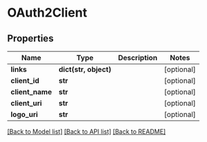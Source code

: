 # OAuth2Client

## Properties
Name | Type | Description | Notes
------------ | ------------- | ------------- | -------------
**links** | **dict(str, object)** |  | [optional] 
**client_id** | **str** |  | [optional] 
**client_name** | **str** |  | [optional] 
**client_uri** | **str** |  | [optional] 
**logo_uri** | **str** |  | [optional] 

[[Back to Model list]](../README.md#documentation-for-models) [[Back to API list]](../README.md#documentation-for-api-endpoints) [[Back to README]](../README.md)

